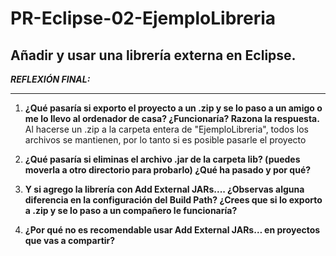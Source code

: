 # PR-Eclipse-02-EjemploLibreria
## Añadir y usar una librería externa en Eclipse.


***REFLEXIÓN FINAL:***

---

1. **¿Qué pasaría si exporto el proyecto a un .zip y se lo paso a un amigo o me lo llevo al ordenador de casa? ¿Funcionaría? Razona la respuesta.**
Al hacerse un .zip a la carpeta entera de "EjemploLibreria", todos los archivos se mantienen, por lo tanto si es posible pasarle el proyecto

2. **¿Qué pasaría si eliminas el archivo .jar de la carpeta lib? (puedes moverla a otro directorio para probarlo) ¿Qué ha pasado y por qué?**
  

3. **Y si agrego la librería con Add External JARs.... ¿Observas alguna diferencia en la configuración del Build Path? ¿Crees que si lo exporto a .zip y se lo paso a un compañero le funcionaría?**


4. **¿Por qué no es recomendable usar Add External JARs… en proyectos que vas a compartir?**

